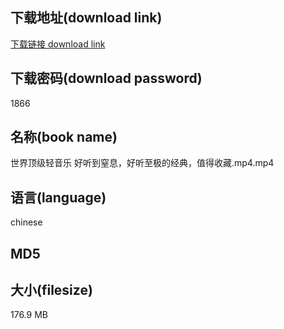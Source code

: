 ## 下载地址(download link)
[下载链接 download link](https://tutu365.netlify.app/?s=%E4%B8%96%E7%95%8C%E9%A1%B6%E7%BA%A7%E8%BD%BB%E9%9F%B3%E4%B9%90+%E5%A5%BD%E5%90%AC%E5%88%B0%E7%AA%92%E6%81%AF%EF%BC%8C%E5%A5%BD%E5%90%AC%E8%87%B3%E6%9E%81%E7%9A%84%E7%BB%8F%E5%85%B8%EF%BC%8C%E5%80%BC%E5%BE%97%E6%94%B6%E8%97%8F.mp4)

## 下载密码(download password)
1866

## 名称(book name)
世界顶级轻音乐 好听到窒息，好听至极的经典，值得收藏.mp4.mp4

## 语言(language)
chinese

## MD5


## 大小(filesize)
176.9 MB
